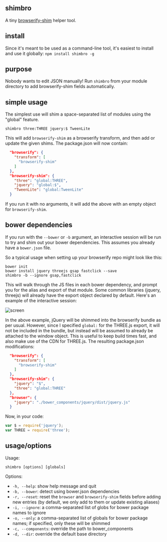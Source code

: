 ## shimbro

A tiny [browserify-shim](https://github.com/thlorenz/browserify-shim) helper tool.

## install

Since it's meant to be used as a command-line tool, it's easiest to install and use it globally:
```npm install shimbro -g```

## purpose

Nobody wants to edit JSON manually! Run `shimbro` from your module directory to add browserify-shim fields automatically.

## simple usage

The simplest use will shim a space-separated list of modules using the "global" feature.

```shimbro three:THREE jquery:$ TweenLite```

This will add `browserify-shim` as a browserify transform, and then add or update the given shims. The package.json will now contain:

```json
  "browserify": {
    "transform": [
      "browserify-shim"
    ]
  },
  "browserify-shim": {
    "three": "global:THREE",
    "jquery": "global:$",
    "TweenLite": "global:TweenLite"
  }
```

If you run it with no arguments, it will add the above with an empty object for `browserify-shim`. 

## bower dependencies

If you run with the `--bower` or `-b` argument, an interactive session will be run to try and shim out your bower dependencies. This assumes you already have a `bower.json` file.

So a typical usage when setting up your browserify repo might look like this:
```
bower init
bower install jquery threejs gsap fastclick --save
shimbro -b --ignore gsap,fastclick
```

This will walk through the JS files in each bower dependency, and prompt you for the alias and export of that module. Some common libraries (jquery, threejs) will already have the export object declared by default. Here's an example of the interactive session:

![screen](http://i.imgur.com/XbkS17T.png)

In the above example, jQuery will be shimmed into the browserify bundle as per usual. However, since I specified `global:` for the THREE.js export, it will not be included in the bundle, but instead will be assumed to already be attached to the window object. This is useful to keep build times fast, and also make use of the CDN for THREE.js. The resulting package.json modifications:

```json
  "browserify": {
    "transform": [
      "browserify-shim"
    ]
  },
  "browserify-shim": {
    "jquery": "$",
    "three": "global:THREE"
  },
  "browser": {
    "jquery": "./bower_components/jquery/dist/jquery.js"
  }
```

Now, in your code:

```js
var $ = require('jquery');
var THREE = require('three');
```


## usage/options

Usage:
```
shimbro [options] [globals]
```

Options:
- `-h, --help`: show help message and quit
- `-b, --bower`: detect using bower.json dependencies
- `-r, --reset`: reset the `browser` and `browserify-shim` fields before adding new entries (by default, we only add to them or update existing aliases)
- `-i, --ignore`: a comma-separated list of globs for bower package names to ignore
- `-o, --only`: a comma-separated list of globals for bower package names; if specified, only these will be shimmed
- `-c, --components`: override the path to bower_components
- `-d, --dir`: override the default base directory